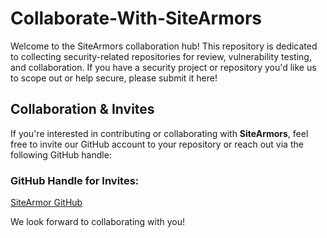 # Collaborate-With-SiteArmors
Welcome to the SiteArmors collaboration hub! This repository is dedicated to collecting security-related repositories for review, vulnerability testing, and collaboration. If you have a security project or repository you'd like us to scope out or help secure, please submit it here!

## Collaboration & Invites

If you're interested in contributing or collaborating with **SiteArmors**, feel free to invite our GitHub account to your repository or reach out via the following GitHub handle:

### GitHub Handle for Invites:
[SiteArmor GitHub](https://github.com/SiteArmors)

We look forward to collaborating with you!


